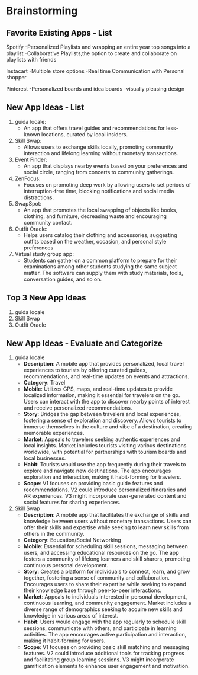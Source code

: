 Brainstorming
====

## Favorite Existing Apps - List

Spotify
-Personalized Playlists and wrapping an entire year top songs into a playlist
-Collaborative Playlists,the option to create and collaborate on playlists with friends

Instacart
-Multiple store options
-Real time Communication with Personal shopper
   
Pinterest
-Personalized boards and idea boards
-visually pleasing design

## New App Ideas - List
1. guida locale: 
    - An app that offers travel guides and recommendations for less-known locations, curated by local insiders.
2. Skill Swap: 
   -  Allows users to exchange skills locally, promoting community interaction and lifelong learning without monetary transactions.
3. Event Finder: 
    - An app that displays nearby events based on your preferences and social circle, ranging from concerts to community gatherings.
4. ZenFocus:
    - Focuses on promoting deep work by allowing users to set periods of interruption-free time, blocking notifications and social media distractions.
6. SwapSpot:
   - An app that promotes the local swapping of objects like books, clothing, and furniture, decreasing waste and encouraging community contact.
6. Outfit Oracle:
    - Helps users catalog their clothing and accessories, suggesting outfits based on the weather, occasion, and personal style preferences 
8. Virtual study group app:
    - Students can gather on a common platform to prepare for their examinations among other students studying the same subject matter.  The software can supply them with study materials, tools, conversation guides, and so on.


## Top 3 New App Ideas
1.  guida locale
2.  Skill Swap
3.  Outfit Oracle


## New App Ideas - Evaluate and Categorize
1. guida locale
    - **Description**: A mobile app that provides personalized, local travel experiences to tourists by offering curated guides, recommendations, and real-time updates on events and attractions.
    - **Category**: Travel
    - **Mobile**: Utilizes GPS, maps, and real-time updates to provide localized information, making it essential for travelers on the go. Users can interact with the app to discover nearby points of interest and receive personalized recommendations.
    - **Story**: Bridges the gap between travelers and local experiences, fostering a sense of exploration and discovery. Allows tourists to immerse themselves in the culture and vibe of a destination, creating memorable experiences.
    - **Market**: Appeals to travelers seeking authentic experiences and local insights. Market includes tourists visiting various destinations worldwide, with potential for partnerships with tourism boards and local businesses.
    - **Habit**: Tourists would use the app frequently during their travels to explore and navigate new destinations. The app encourages exploration and interaction, making it habit-forming for travelers.
    - **Scope**: V1 focuses on providing basic guide features and recommendations. V2 could introduce personalized itineraries and AR experiences. V3 might incorporate user-generated content and social features for sharing experiences.
2.  Skill Swap
    -    **Description**: A mobile app that facilitates the exchange of skills and knowledge between users without monetary transactions. Users can offer their skills and expertise while seeking to learn new skills from others in the community.
    - **Category**: Education/Social Networking
    - **Mobile**: Essential for scheduling skill sessions, messaging between users, and accessing educational resources on the go. The app fosters a community of lifelong learners and skill sharers, promoting continuous personal development.
    - **Story**: Creates a platform for individuals to connect, learn, and grow together, fostering a sense of community and collaboration. Encourages users to share their expertise while seeking to expand their knowledge base through peer-to-peer interactions.
    - **Market**: Appeals to individuals interested in personal development, continuous learning, and community engagement. Market includes a diverse range of demographics seeking to acquire new skills and knowledge in various areas of interest.
    - **Habit**: Users would engage with the app regularly to schedule skill sessions, communicate with others, and participate in learning activities. The app encourages active participation and interaction, making it habit-forming for users.
    - **Scope**: V1 focuses on providing basic skill matching and messaging features. V2 could introduce additional tools for tracking progress and facilitating group learning sessions. V3 might incorporate gamification elements to enhance user engagement and motivation.